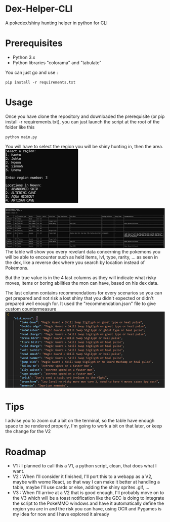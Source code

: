 # Dex-Helper-CLI
A pokedex/shiny hunting helper in python for CLI

# Prerequisites
- Python 3.x
- Python libraries "colorama" and "tabulate"

You can just go and use :
```
pip install -r requirements.txt
```

# Usage
Once you have clone the repository and downloaded the prerequisite (or pip install -r requirements.txt), you can just launch the script at the root of the folder like this 
```
python main.py
```

You will have to select the region you will be shiny hunting in, then the area.
![Alt text](assets/selection.png)

![Alt text](assets/table.png)
The table will show you every revelant data concerning the pokemons you will be able to encounter such as held items, lvl, type, rarity, ... as seen in the dex, like a reverse dex where you search by location instead of Pokemons.

But the true value is in the 4 last columns as they will indicate what risky moves, items or boring abilities the mon can have, based on his dex data.

The last column contains recommendations for every scenarios so you can get prepared and not risk a lost shiny that you didn't expected or didn't prepared well enough for.
It used the "recommendation.json" file to give custom countermeasure
![Alt text](assets/recommendations.png)

# Tips
I advise you to zoom out a bit on the terminal, so the table have enough space to be rendered properly, I'm going to work a bit on that later, or keep the change for the V2


# Roadmap
- V1 : I planned to call this a V1, a python script, clean, that does what I want.
- V2 : When I'll consider it finished, I'll port this to a webapp as a V2, maybe with wome React, so that way I can make it better at handling a table, maybe I'll use cards or else, adding the shiny sprites .gif, ...
- V3 : When I'll arrive at a V2 that is good enough, I'll probably move on to the V3 which will be a toast notification like the GEC is doing to integrate the script to the PokeMMO windows and have it automatically define the region you are in and the risk you can have, using OCR and Pygames is my idea for now and I have explored it already